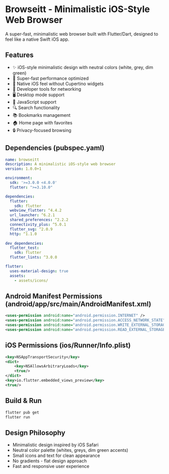 # Browseitt - Minimalistic iOS-Style Web Browser

A super-fast, minimalistic web browser built with Flutter/Dart, designed to feel like a native Swift iOS app.

## Features

- ✨ iOS-style minimalistic design with neutral colors (white, grey, dim green)
- 🚀 Super-fast performance optimized
- 📱 Native iOS feel without Cupertino widgets
- 🔧 Developer tools for networking
- 🖥️ Desktop mode support
- 📜 JavaScript support
- 🔍 Search functionality
- 📚 Bookmarks management
- 🏠 Home page with favorites
- 🔒 Privacy-focused browsing

## Dependencies (pubspec.yaml)

```yaml
name: browseitt
description: A minimalistic iOS-style web browser
version: 1.0.0+1

environment:
  sdk: '>=3.0.0 <4.0.0'
  flutter: ">=3.10.0"

dependencies:
  flutter:
    sdk: flutter
  webview_flutter: ^4.4.2
  url_launcher: ^6.2.1
  shared_preferences: ^2.2.2
  connectivity_plus: ^5.0.1
  flutter_svg: ^2.0.9
  http: ^1.1.0
  
dev_dependencies:
  flutter_test:
    sdk: flutter
  flutter_lints: ^3.0.0

flutter:
  uses-material-design: true
  assets:
    - assets/icons/
```

## Android Manifest Permissions (android/app/src/main/AndroidManifest.xml)

```xml
<uses-permission android:name="android.permission.INTERNET" />
<uses-permission android:name="android.permission.ACCESS_NETWORK_STATE" />
<uses-permission android:name="android.permission.WRITE_EXTERNAL_STORAGE" />
<uses-permission android:name="android.permission.READ_EXTERNAL_STORAGE" />
```

## iOS Permissions (ios/Runner/Info.plist)

```xml
<key>NSAppTransportSecurity</key>
<dict>
    <key>NSAllowsArbitraryLoads</key>
    <true/>
</dict>
<key>io.flutter.embedded_views_preview</key>
<true/>
```

## Build & Run

```bash
flutter pub get
flutter run
```

## Design Philosophy

- Minimalistic design inspired by iOS Safari
- Neutral color palette (whites, greys, dim green accents)
- Small icons and text for clean appearance
- No gradients - flat design approach
- Fast and responsive user experience